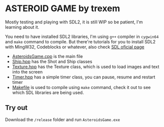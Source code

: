 # ASTEROID GAME by trexem
Mostly testing and playing with SDL2, it is still WIP so be patient, I'm learning about it.

You need to have installed SDL2 libraries, I'm using `g++` compiler in `cygwin64` and `make` command to compile. But there're tutorials for you to install SDL2 with MingW32, Codeblocks or whatever, also check [SDL oficial page](https://www.libsdl.org/)

* [AsteroidsGame.cpp](https://github.com/trexem/SDL2_Asteroids/blob/main/AsteroidsGame.cpp) is the main file
* [Ship.hpp](https://github.com/trexem/SDL2_Asteroids/blob/main/Ship.hpp) has the Shot and Ship classes
* [Texture.hpp](https://github.com/trexem/SDL2_Asteroids/blob/main/Texture.hpp) has the Texture class, which is used to load images and text into the screen
* [Timer.hpp](https://github.com/trexem/SDL2_Asteroids/blob/main/Timer.hpp) has a simple timer class, you can pause, resume and restart timer
* [Makefile](https://github.com/trexem/SDL2_Asteroids/blob/main/Makefile) is used to compile using `make` command, check it out to see which SDL libraries are being used.

## Try out
Download the `/release` folder and run `AsteroidsGame.exe`
